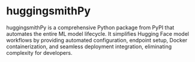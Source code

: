 # huggingsmithPy
huggingsmithPy is a comprehensive Python package from PyPI that automates the entire ML model lifecycle. It simplifies Hugging Face model workflows by providing automated configuration, endpoint setup, Docker containerization, and seamless deployment integration, eliminating complexity for developers.
